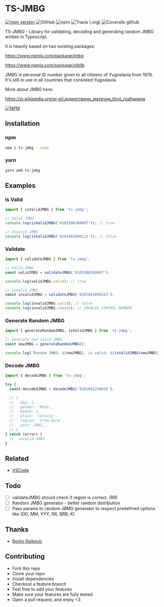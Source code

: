 # TS-JMBG

[![npm version](https://badge.fury.io/js/ts-jmbg.svg)](https://www.npmjs.com/package/ts-jmbg)
![GitHub](https://img.shields.io/github/license/borko-rajkovic/ts-jmbg)
![npm](https://img.shields.io/npm/dt/ts-jmbg)
![Travis (.org)](https://img.shields.io/travis/borko-rajkovic/ts-jmbg)
![Coveralls github](https://img.shields.io/coveralls/github/borko-rajkovic/ts-jmbg)

TS-JMBG - Library for validating, decoding and generating random JMBG written in Typescript.

It is heavily based on two existing packages:

<https://www.npmjs.com/package/jmbg>

<https://www.npmjs.com/package/oiblib>

JMBG is personal ID number given to all citizens of Yugoslavia from 1976. It's still in use in all countries that consisted Yugoslavia.

More about JMBG here:

<https://sr.wikipedia.org/sr-el/Јединствени_матични_број_грађанина>

[![NPM](https://nodei.co/npm/ts-jmbg.png?downloads=true&downloadRank=true&stars=true)](https://npmjs.org/ts-jmbg)

## Installation

### npm

```bash
npm i ts-jmbg --save
```

### yarn

```bash
yarn add ts-jmbg
```

## Examples

### Is Valid

```javascript
import { isValidJMBG } from 'ts-jmbg';

// Valid JMBG
console.log(isValidJMBG('0101990360007')); // true

// Invalid JMBG
console.log(isValidJMBG('0101001890123')); // false
```

### Validate

```javascript
import { validateJMBG } from 'ts-jmbg';

// Valid JMBG
const validJMBG = validateJMBG('0101990360007');

console.log(validJMBG.valid); // true

// Invalid JMBG
const invalidJMBG = validateJMBG('0101001890123');

console.log(invalidJMBG.valid); // false
console.log(invalidJMBG.reason); // INVALID_CONTROL_NUMBER
```

### Generate Random JMBG

```javascript
import { generateRandomJMBG, isValidJMBG } from 'ts-jmbg';

// Generate new valid JMBG
const newJMBG = generateRandomJMBG();

console.log(`Random JMBG: ${newJMBG}, is valid: ${isValidJMBG(newJMBG)}`);
```

### Decode JMBG

```javascript
import { decodeJMBG } from 'ts-jmbg';

try {
  const decodedJMBG = decodeJMBG('0101001250028');

  // {
  //   day: 1,
  //   gender: 'Male',
  //   month: 1,
  //   place: 'Cetinje',
  //   region: 'Crna Gora',
  //   year: 2001,
  // }
} catch (error) {
  //  invalid JMBG
}
```

## Related

- [VSCode](https://github.com/borko-rajkovic/vscode-jmbg)

## Todo

- [ ] validateJMBG should check if region is correct. (RR)
- [ ] Random JMBG generator - better random distribution
- [ ] Pass params to random JBMG generator to respect predefined options like (DD, MM, YYY, RR, BBB, K)

## Thanks

- [Borko Rajković](https://github.com/borko-rajkovic)

## Contributing

- Fork this repo
- Clone your repo
- Install dependencies
- Checkout a feature branch
- Feel free to add your features
- Make sure your features are fully tested
- Open a pull request, and enjoy <3
